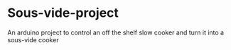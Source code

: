 # Sous-vide-project
An arduino project to control an off the shelf slow cooker and turn it into a sous-vide cooker
